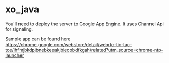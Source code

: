 xo_java
=======

You'll need to deploy the server to Google App Engine. It uses Channel Api for signaling.

Sample app can be found here https://chrome.google.com/webstore/detail/webrtc-tic-tac-toe/ihfmjbkdpjbnebkeeakjbieopbdfkgah/related?utm_source=chrome-ntp-launcher